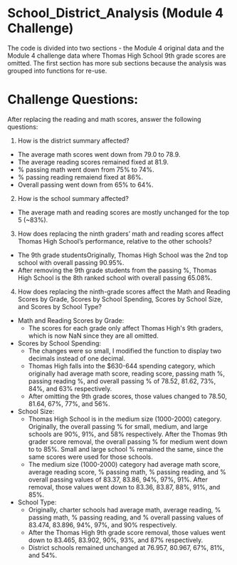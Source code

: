 # School_District_Analysis (Module 4 Challenge)
The code is divided into two sections - the Module 4 original data and the Module 4 challenge data where Thomas High School 9th grade scores are omitted. The first section has more sub sections because the analysis was grouped into functions for re-use.

# Challenge Questions:
After replacing the reading and math scores, answer the following questions:
1. How is the district summary affected?
  - The average math scores went down from 79.0 to 78.9. 
  - The average reading scores remained fixed at 81.9.
  - % passing math went down from 75% to 74%.
  - % passing reading remaiend fixed at 86%.
  - Overall passing went down from 65% to 64%.

2. How is the school summary affected?
  - The average math and reading scores are mostly unchanged for the top 5 (~83%). 
  
3. How does replacing the ninth graders’ math and reading scores affect Thomas High School’s performance, relative to the other schools?
  - The 9th grade studentsOriginally, Thomas High School was the 2nd top school with overall passing 90.95%.
  - After removing the 9th grade students from the passing %, Thomas High School is the 8th ranked school with overall passing 65.08%.
  
4. How does replacing the ninth-grade scores affect the Math and Reading Scores by Grade, Scores by School Spending, Scores by School Size, and Scores by School Type? 
  - Math and Reading Scores by Grade:
    - The scores for each grade only affect Thomas High's 9th graders, which is now NaN since they are all omitted.
  - Scores by School Spending:
    - The changes were so small, I modified the function to display two decimals instead of one decimal. 
    - Thomas High falls into the $630-644 spending category, which originally had average math score, reading score, passing math %, passing reading %, and overall passing % of 78.52, 81.62, 73%, 84%, and 63% respectively. 
    - After omitting the 9th grade scores, those values changed to 78.50, 81.64, 67%, 77%, and 56%.
  - School Size:
    - Thomas High School is in the medium size (1000-2000) category. Originally, the overall passing % for small, medium, and large schools are 90%, 91%, and 58% respectively. After the Thomas 9th grader score removal, the overall passing % for medium went down to to 85%. Small and large school % remained the same, since the same scores were used for those schools.
    - The medium size (1000-2000) category had average math score, average reading score, % passing math, % passing reading, and % overall passing values of 83.37, 83.86, 94%, 97%, 91%. After removal, those values went down to 83.36, 83.87, 88%, 91%, and 85%.
  - School Type:
    - Originally, charter schools had average math, average reading, % passing math, % passing reading, and % overall passing values of 83.474, 83.896, 94%, 97%, and 90% respectively.
    - After the Thomas High 9th grade score removal, those values went down to 83.465, 83.902, 90%, 93%, and 87% respectively.
    - District schools remained unchanged at 76.957, 80.967, 67%, 81%, and 54%.
    
